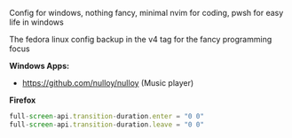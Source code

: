 Config for windows, nothing fancy, minimal nvim for coding, pwsh for easy life in windows

The fedora linux config backup in the v4 tag for the fancy programming focus 

**Windows Apps:**
- https://github.com/nulloy/nulloy (Music player)

**Firefox**

```js
full-screen-api.transition-duration.enter = "0 0"
full-screen-api.transition-duration.leave = "0 0" 
```
